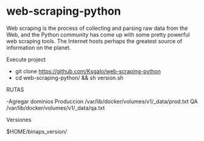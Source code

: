 # web-scraping-python
Web scraping is the process of collecting and parsing raw data from the Web, and the Python community has come up with some pretty powerful web scraping tools. The Internet hosts perhaps the greatest source of information on the planet.

Execute project

- git clone https://github.com/Ksgalo/web-scraping-python
- cd web-scraping-python/ && sh version.sh


RUTAS

-Agregar dominios
Produccion
/var/lib/docker/volumes/v1/_data/prod.txt
QA
/var/lib/docker/volumes/v1/_data/qa.txt

Versiones 

$HOME/binaps_version/
